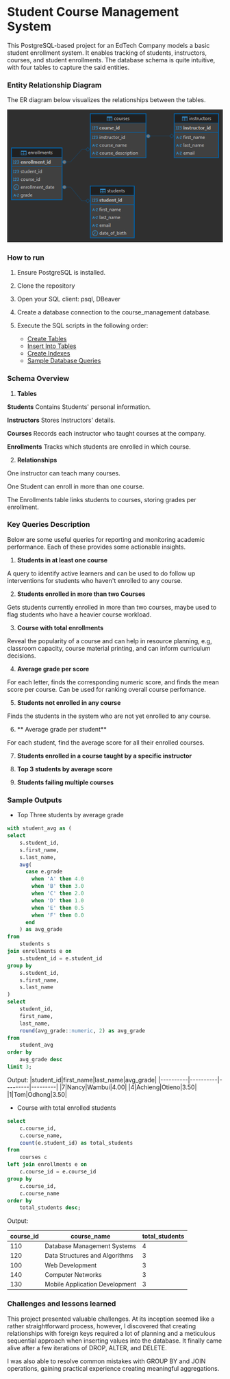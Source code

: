 # Student Course Management System

This PostgreSQL-based project for an EdTech Company models a basic student enrollment system. It enables tracking of students, instructors, courses, and student enrollments. The database schema is quite intuitive, with four tables to capture the said entities.

### Entity Relationship Diagram 
The ER diagram below visualizes the relationships between the tables.

![Enity Relationship Diagram](https://github.com/fiveace-Merill/luxdev-prep-course/blob/main/postgres/course_management%20-%20public.png)

### How to run
1. Ensure PostgreSQL is installed.
2. Clone the repository 
3. Open your SQL client: psql, DBeaver
4. Create a database connection to the course_management database.
5. Execute the SQL scripts in the following order:

    - [Create Tables](https://github.com/fiveace-Merill/luxdev-prep-course/blob/main/postgres/tables_creation.sql)
    - [Insert Into Tables](https://github.com/fiveace-Merill/luxdev-prep-course/blob/main/postgres/data_insertions.sql)
    - [Create Indexes](https://github.com/fiveace-Merill/luxdev-prep-course/blob/main/postgres/views_index_triggers.sql)
    - [Sample Database Queries](https://github.com/fiveace-Merill/luxdev-prep-course/blob/main/postgres/quering_script.sql)

### Schema Overview
 1. **Tables**

 **Students** Contains Students' personal information.

 **Instructors** Stores Instructors' details.

 **Courses** Records each instructor who  taught courses at the company.

 **Enrollments** Tracks which students are enrolled in which course.

 2. **Relationships**

One instructor can teach many courses.

One Student can enroll in more than one course.

The Enrollments table links students to courses, storing grades per enrollment.

### Key Queries Description

Below are some useful queries for reporting and monitoring academic performance. Each of these provides some actionable insights.

1. **Students in at least one course**

A query to identify active learners and can be used to do follow up interventions for students who haven't enrolled to any course.

2. **Students enrolled in more than two Courses**

Gets students currently enrolled in more than two courses, maybe used to flag students who have a heavier course workload.

3. **Course with total enrollments**

Reveal the popularity of a course and can help in resource planning, e.g, classroom capacity, course material printing, and can inform curriculum decisions.

4. **Average grade per score**

For each letter, finds the corresponding numeric score, and finds the mean score per course. Can be used for ranking overall course perfomance.

5. **Students not enrolled in any course**

Finds the students in the system who are not yet enrolled to any course.

6. ** Average grade per student**

For each student, find the average score for all their enrolled courses.

7. **Students enrolled in a course taught by a specific instructor**

8. **Top 3 students by average score**

9. **Students failing multiple courses**

### Sample Outputs

- Top Three students by average grade

```sql
with student_avg as (
select
	s.student_id,
	s.first_name,
	s.last_name,
	avg(
      case e.grade
        when 'A' then 4.0
        when 'B' then 3.0
        when 'C' then 2.0
        when 'D' then 1.0
        when 'E' then 0.5
        when 'F' then 0.0
      end
    ) as avg_grade
from
	students s
join enrollments e on
	s.student_id = e.student_id
group by
	s.student_id,
	s.first_name,
	s.last_name
)
select
	student_id,
	first_name,
	last_name,
	round(avg_grade::numeric, 2) as avg_grade
from
	student_avg
order by
	avg_grade desc
limit 3;

```
Output: 
|student_id|first_name|last_name|avg_grade|
|----------|----------|---------|---------|
|7|Nancy|Wambui|4.00|
|4|Achieng|Otieno|3.50|
|1|Tom|Odhong|3.50|


- Course with total enrolled students

```sql
select
	c.course_id,
	c.course_name,
	count(e.student_id) as total_students
from
	courses c
left join enrollments e on
	c.course_id = e.course_id
group by
	c.course_id,
	c.course_name
order by
	total_students desc;
```

Output: 

|course_id|course_name|total_students|
|---------|-----------|--------------|
|110|Database Management Systems|4|
|120|Data Structures and Algorithms|3|
|100|Web Development|3|
|140|Computer Networks|3|
|130|Mobile Application Development|3|

### Challenges and lessons learned

This project presented valuable challenges. At its inception seemed like a rather straightforward process, however, I discovered that creating relationships with foreign keys required a lot of planning and a meticulous sequential approach when inserting values into the database. It finally came alive after a few iterations of DROP, ALTER, and DELETE. 

I was also able to resolve common mistakes with GROUP BY and JOIN operations, gaining practical experience creating meaningful aggregations.







 
